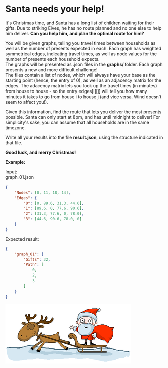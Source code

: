 # Santa needs your help!


It's Christmas time, and Santa has a long list of children waiting for their gifts. Due to striking Elves, he has no route planned and no one else to help him deliver. 
**Can you help him, and plan the optimal route for him?**

You will be given graphs, telling you travel times between households as well as the number of presents expected in each. Each graph has weighted symmetrical edges, indicating travel times, as well as node values for the number of presents each household expects.  
The graphs will be presented as .json files in the **graphs/** folder.
Each graph presents a new and more difficult challenge!  
The files contain a list of nodes, which will always have your base as the starting point (hence, the entry of 0), as well as an adjacency matrix for the edges.
The adacency matrix lets you look up the travel times (in minutes) from house to house - so the entry edges[i][j] will tell you how many minutes it takes to go from house i to house j (and vice versa. Wind doesn't seem to affect you!).

Given this information, find the route that lets you deliver the most presents possible. Santa can only start at 8pm, and has until midnight to deliver! For simplicity's sake, you can assume that all households are in the same timezone.

Write all your results into the file **result.json**, using the structure indicated in that file.

**Good luck, and merry Christmas!**


**Example:**

Input:  
graph_01.json  
```json
{
    "Nodes": [0, 11, 18, 14], 
    "Edges": {
        "0": [0, 89.6, 31.3, 44.6], 
        "1": [89.6, 0, 77.6, 90.6], 
        "2": [31.3, 77.6, 0, 78.0], 
        "3": [44.6, 90.6, 78.0, 0]
    }
}
```

Expected result:  
```json
{
    "graph_01": {
        "Gifts": 32,
        "Path": [
            0,
            2,
            3
        ]
    }
}
```

![Oh no! Seems like this reference broke.](resources/santa-pulled-by-reindeer.gif "Merry Christmas!")
